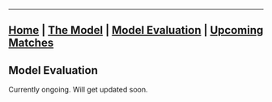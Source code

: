 ________________________________________________________________________________________________________________________________
## [Home](https://nickpadd.github.io/EFLP.github.io/Home/ "EuropeanFootballLeaguePredictor Home page") | [The Model](https://nickpadd.github.io/EFLP.github.io/Model/ "Learn more about the model") | [Model Evaluation](https://nickpadd.github.io/EFLP.github.io/Evaluation/ "Past season performance of the model") | [Upcoming Matches](https://nickpadd.github.io/EFLP.github.io/Upcoming/leagues/EPL/ "The predictions of the upcoming matches") 


## Model Evaluation
Currently ongoing. Will get updated soon.